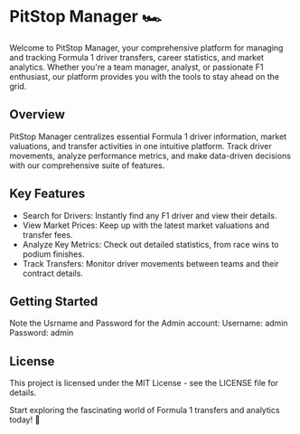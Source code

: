 # PitStop Manager 🏎️

Welcome to PitStop Manager, your comprehensive platform for managing and tracking Formula 1 driver transfers, career statistics, and market analytics. Whether you're a team manager, analyst, or passionate F1 enthusiast, our platform provides you with the tools to stay ahead on the grid.

## Overview

PitStop Manager centralizes essential Formula 1 driver information, market valuations, and transfer activities in one intuitive platform. Track driver movements, analyze performance metrics, and make data-driven decisions with our comprehensive suite of features.

## Key Features
* Search for Drivers: Instantly find any F1 driver and view their details.
* View Market Prices: Keep up with the latest market valuations and transfer fees.
* Analyze Key Metrics: Check out detailed statistics, from race wins to podium finishes.
* Track Transfers: Monitor driver movements between teams and their contract details.

## Getting Started
Note the Usrname and Password for the Admin account:
Username: admin
Password: admin

## License

This project is licensed under the MIT License - see the LICENSE file for details.

Start exploring the fascinating world of Formula 1 transfers and analytics today! 🚦